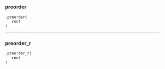 #


### preorder
```python
.preorder(
   root
)
```


----


### preorder_r
```python
.preorder_r(
   root
)
```

